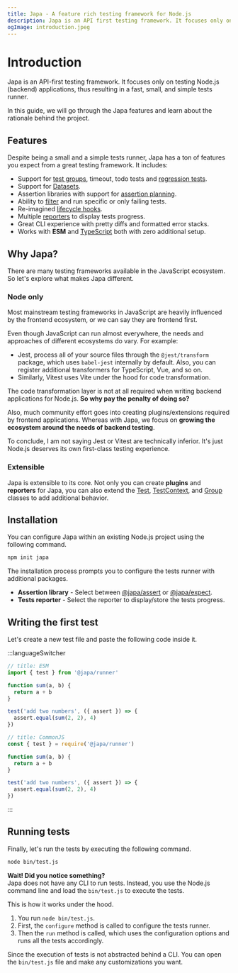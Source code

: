 ```yaml
---
title: Japa - A feature rich testing framework for Node.js
description: Japa is an API first testing framework. It focuses only on testing Node.js (backend) applications, thus resulting in a fast, small, and a simple tests runner.
ogImage: introduction.jpeg
---
```


# Introduction

Japa is an API-first testing framework. It focuses only on testing Node.js (backend) applications, thus resulting in a fast, small, and simple tests runner.

In this guide, we will go through the Japa features and learn about the rationale behind the project.

## Features
Despite being a small and a simple tests runner, Japa has a ton of features you expect from a great testing framework. It includes:

- Support for [test groups](./grouping-tests.md), timeout, todo tests and [regression tests](./underlying-test-class.md#fails).
- Support for [Datasets](./datasets.md).
- Assertion libraries with support for [assertion planning](./assertion-planning.md).
- Ability to [filter](./filtering-tests.md) and run specific or only failing tests.
- Re-imagined [lifecycle hooks](./lifecycle-hooks.md).
- Multiple [reporters](./plugins/spec-reporter.md) to display tests progress.
- Great CLI experience with pretty diffs and formatted error stacks.
- Works with **ESM** and [TypeScript](./usage-with-typescript.md) both with zero additional setup.

## Why Japa?
There are many testing frameworks available in the JavaScript ecosystem. So let's explore what makes Japa different.

### Node only
Most mainstream testing frameworks in JavaScript are heavily influenced by the frontend ecosystem, or we can say they are frontend first.

Even though JavaScript can run almost everywhere, the needs and approaches of different ecosystems do vary. For example:

- Jest, process all of your source files through the `@jest/transform` package, which uses `babel-jest` internally by default. Also, you can register additional transformers for TypeScript, Vue, and so on.
- Similarly, Vitest uses Vite under the hood for code transformation.

The code transformation layer is not at all required when writing backend applications for Node.js. **So why pay the penalty of doing so?**

Also, much community effort goes into creating plugins/extensions required by frontend applications. Whereas with Japa, we focus on **growing the ecosystem around the needs of backend testing**.

To conclude, I am not saying Jest or Vitest are technically inferior. It's just Node.js deserves its own first-class testing experience.

### Extensible
Japa is extensible to its core. Not only you can create **plugins** and **reporters** for Japa, you can also extend the [Test](./underlying-test-class.md#extending-test-class), [TestContext](./test-context.md#adding-custom-properties-to-the-context), and [Group](./grouping-tests.md) classes to add additional behavior.

## Installation

You can configure Japa within an existing Node.js project using the following command.

```sh
npm init japa
```

The installation process prompts you to configure the tests runner with additional packages.

- **Assertion library** - Select between [@japa/assert](./plugins/assert.md) or [@japa/expect](./plugins/expect.md).
- **Tests reporter** - Select the reporter to display/store the tests progress.

## Writing the first test

Let's create a new test file and paste the following code inside it.

:::languageSwitcher
```ts
// title: ESM
import { test } from '@japa/runner'

function sum(a, b) {
  return a + b
}

test('add two numbers', ({ assert }) => {
  assert.equal(sum(2, 2), 4)
})
```

```ts
// title: CommonJS
const { test } = require('@japa/runner')

function sum(a, b) {
  return a + b
}

test('add two numbers', ({ assert }) => {
  assert.equal(sum(2, 2), 4)
})
```
:::

## Running tests

Finally, let's run the tests by executing the following command.

```sh
node bin/test.js
```

**Wait! Did you notice something?**\
Japa does not have any CLI to run tests. Instead, you use the Node.js command line and load the `bin/test.js` to execute the tests.

This is how it works under the hood.

1. You run `node bin/test.js`.
2. First, the `configure` method is called to configure the tests runner.
3. Then the `run` method is called, which uses the configuration options and runs all the tests accordingly.

Since the execution of tests is not abstracted behind a CLI. You can open the `bin/test.js` file and make any customizations you want.
